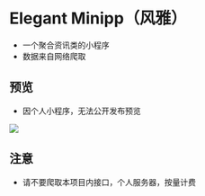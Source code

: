 # Elegant Minipp（风雅）
- 一个聚合资讯类的小程序
- 数据来自网络爬取

## 预览
- 因个人小程序，无法公开发布预览

![](https://image.zuiidea.com/elegant-miniapp/assets/1.0.0/index.gif)


## 注意
- 请不要爬取本项目内接口，个人服务器，按量计费
